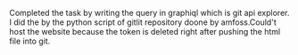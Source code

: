 Completed the task by writing the query in graphiql which is git api explorer. I did the by the python script of gitlit repository doone by amfoss.Could't host the website because the token is deleted right after pushing the html file into git.
